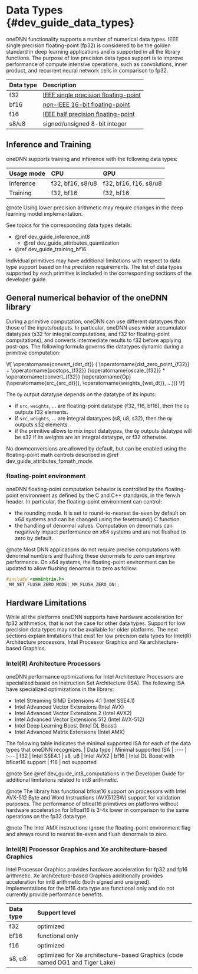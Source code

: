 Data Types {#dev_guide_data_types}
==================================

oneDNN functionality supports a number of numerical
data types. IEEE single precision floating-point (fp32) is considered
to be the golden standard in deep learning applications and is supported
in all the library functions. The purpose of low precision data types
support is to improve performance of compute intensive operations, such as
convolutions, inner product, and recurrent neural network cells
in comparison to fp32.

| Data type | Description
| :---      | :---
| f32       | [IEEE single precision floating-point](https://en.wikipedia.org/wiki/Single-precision_floating-point_format#IEEE_754_single-precision_binary_floating-point_format:_binary32)
| bf16      | [non-IEEE 16-bit floating-point](https://software.intel.com/content/www/us/en/develop/download/bfloat16-hardware-numerics-definition.html)
| f16       | [IEEE half precision floating-point](https://en.wikipedia.org/wiki/Half-precision_floating-point_format#IEEE_754_half-precision_binary_floating-point_format:_binary16)
| s8/u8     | signed/unsigned 8-bit integer

## Inference and Training

oneDNN supports training and inference with the following data types:

| Usage mode | CPU                | GPU                     |
| :---       | :---               | :---                    |
| Inference  | f32, bf16, s8/u8   | f32, bf16, f16, s8/u8   |
| Training   | f32, bf16          | f32, bf16               |

@note
    Using lower precision arithmetic may require changes in the deep learning
    model implementation.

See topics for the corresponding data types details:
 * @ref dev_guide_inference_int8
   * @ref dev_guide_attributes_quantization
 * @ref dev_guide_training_bf16

Individual primitives may have additional limitations with respect to data type
support based on the precision requirements. The list of data types supported
by each primitive is included in the corresponding sections of the developer
guide.

## General numerical behavior of the oneDNN library

During a primitive computation, oneDNN can use different datatypes
than those of the inputs/outputs. In particular, oneDNN uses wider
accumulator datatypes (s32 for integral computations, and f32 for
floating-point computations), and converts intermediate results to f32
before applying post-ops. The following formula governs the datatypes
dynamic during a primitive computation:

\f[
\operatorname{convert_{dst\_dt}} ( \operatorname{dst\_zero\_point_{f32}} + \operatorname{postops_{f32}} (\operatorname{oscale_{f32}} * \operatorname{convert_{f32}} (\operatorname{Op}(\operatorname{src_{src\_dt}}), \operatorname{weights_{wei\_dt}}, ...)))
\f]

The `Op` output datatype depends on the datatype of its inputs:
- if `src`, `weights`, ... are floating-point datatype (f32, f16,
  bf16), then the `Op` outputs f32 elements.
- if `src`, `weights`, ... are integral datatypes (s8, u8, s32), then
  the `Op` outputs s32 elements.
- if the primitive allows to mix input datatypes, the `Op` outputs
  datatype will be s32 if its weights are an integral datatype, or f32
  otherwise.

No downconversions are allowed by default, but can be enabled using
the floating-point math controls described in @ref
dev_guide_attributes_fpmath_mode.

### floating-point environment
oneDNN floating-point computation behavior is controlled by the
floating-point environment as defined by the C and C++ standards, in
the fenv.h header. In particular, the floating-point environment can control:
- the rounding mode. It is set to round-to-nearest tie-even by default
  on x64 systems and can be changed using the fesetround() C function.
- the handling of denormal values. Computation on denormals can
  negatively impact performance on x64 systems and are not flushed to
  zero by default.

@note
  Most DNN applications do not require precise computations with denormal
  numbers and flushing these denormals to zero can improve performance.
  On x64 systems, the floating-point environment can be updated to allow
  flushing denormals to zero as follow:
~~~cpp
#include <xmmintrin.h>
_MM_SET_FLUSH_ZERO_MODE(_MM_FLUSH_ZERO_ON);
~~~

## Hardware Limitations

While all the platforms oneDNN supports have hardware acceleration for
fp32 arithmetics, that is not the case for other data types. Support
for low precision data types may not be available for older
platforms. The next sections explain limitations that exist for low
precision data types for Intel(R) Architecture processors, Intel
Processor Graphics and Xe architecture-based Graphics.

### Intel(R) Architecture Processors

oneDNN performance optimizations for Intel Architecture Processors are
specialized based on Instruction Set Architecture (ISA).
The following ISA have specialized optimizations in the library:
* Intel Streaming SIMD Extensions 4.1 (Intel SSE4.1)
* Intel Advanced Vector Extensions (Intel AVX)
* Intel Advanced Vector Extensions 2 (Intel AVX2)
* Intel Advanced Vector Extensions 512 (Intel AVX-512)
* Intel Deep Learning Boost (Intel DL Boost)
* Intel Advanced Matrix Extensions (Intel AMX)

The following table indicates the minimal supported ISA for each of the data
types that oneDNN recognizes.
| Data type | Minimal supported ISA
| :---      | :---
| f32       | Intel SSE4.1
| s8, u8    | Intel AVX2
| bf16      | Intel DL Boost with bfloat16 support
| f16       | not supported

@note
  See @ref dev_guide_int8_computations in the Developer Guide for additional
  limitations related to int8 arithmetic.

@note
  The library has functional bfloat16 support on processors with
  Intel AVX-512 Byte and Word Instructions (AVX512BW) support for validation
  purposes. The performance of bfloat16 primitives on platforms without
  hardware acceleration for bfloat16 is 3-4x lower in comparison to
  the same operations on the fp32 data type.

@note 
  The Intel AMX instructions ignore the floating-point environment
  flag and always round to nearest tie-even and flush denormals to
  zero.

### Intel(R) Processor Graphics and Xe architecture-based Graphics

Intel Processor Graphics provides hardware acceleration for fp32 and fp16
arithmetic. Xe architecture-based Graphics additionally provides
acceleration for int8 arithmetic (both signed and unsigned). Implementations
for the bf16 data type are functional only and do not currently provide
performance benefits.

| Data type | Support level
| :---      | :---
| f32       | optimized
| bf16      | functional only
| f16       | optimized
| s8, u8    | optimized for Xe architecture-based Graphics (code named DG1 and Tiger Lake)
